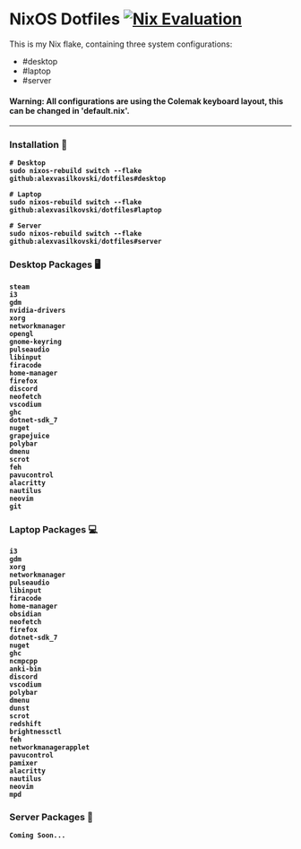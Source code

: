 # NixOS Dotfiles [![Nix Evaluation](https://github.com/alexvasilkovski/dotfiles/actions/workflows/nix.yml/badge.svg)](https://github.com/alexvasilkovski/dotfiles/actions/workflows/nix.yml)

This is my Nix flake, containing three system configurations:
- #desktop
- #laptop
- #server

#### <b> Warning: All configurations are using the Colemak keyboard layout, this can be changed in 'default.nix'.

---

### Installation 💽
```
# Desktop
sudo nixos-rebuild switch --flake github:alexvasilkovski/dotfiles#desktop

# Laptop
sudo nixos-rebuild switch --flake github:alexvasilkovski/dotfiles#laptop

# Server
sudo nixos-rebuild switch --flake github:alexvasilkovski/dotfiles#server
```

### Desktop Packages 🖥️
```
steam
i3
gdm
nvidia-drivers
xorg
networkmanager
opengl
gnome-keyring
pulseaudio
libinput
firacode
home-manager
firefox
discord
neofetch
vscodium
ghc
dotnet-sdk_7
nuget
grapejuice
polybar
dmenu
scrot
feh
pavucontrol
alacritty
nautilus
neovim
git
```

### Laptop Packages 💻
```
i3
gdm
xorg
networkmanager
pulseaudio
libinput
firacode
home-manager
obsidian
neofetch
firefox
dotnet-sdk_7
nuget
ghc
ncmpcpp
anki-bin
discord
vscodium
polybar
dmenu
dunst
scrot
redshift
brightnessctl
feh
networkmanagerapplet
pavucontrol
pamixer
alacritty
nautilus
neovim
mpd
```

### Server Packages 💾
```
Coming Soon...
```
